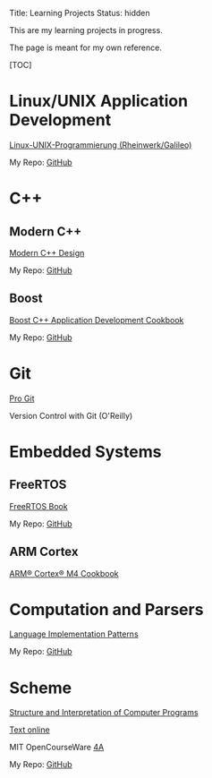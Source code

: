 Title: Learning Projects
Status: hidden

This are my learning projects in progress.

The page is meant for my own reference.


[TOC]

# Linux/UNIX Application Development

[Linux-UNIX-Programmierung (Rheinwerk/Galileo)](http://openbook.rheinwerk-verlag.de/linux_unix_programmierung/Kap02-002.htm#t2t310)

My Repo: [GitHub](https://github.com/LukasWoodtli/LinuxDevelopment)


# C++

## Modern C++

[Modern C++ Design](https://play.google.com/books/reader?printsec=frontcover&output=reader&id=vV-ACgAAAEAJ&pg=GBS.PA25)

My Repo: [GitHub](https://github.com/LukasWoodtli/)

## Boost

[Boost C++ Application Development Cookbook](https://www.packtpub.com/mapt/book/All%20Books/9781849514880)

My Repo: [GitHub](https://github.com/LukasWoodtli/BoostCookbook)


# Git

[Pro Git](https://git-scm.com/book/en/v2)

Version Control with Git (O'Reilly)


# Embedded Systems

## FreeRTOS

[FreeRTOS Book](https://www.dropbox.com/s/dxcag8v4gv0ew9c/Using%20the%20FreeRTOS%20Real%20Time%20Kernel%20-%20A%20Practical%20Guide.pdf?dl=0)

My Repo: [GitHub](https://github.com/LukasWoodtli/FreeRtosExamples)


## ARM Cortex

[ARM® Cortex® M4 Cookbook](https://www.packtpub.com/mapt/book/hardware_and_creative/9781782176503/1/ch01lvl1sec10/Installing+uVision5)


# Computation and Parsers

[Language Implementation Patterns](https://pragprog.com/book/tpdsl/language-implementation-patterns)

My Repo: [GitHub](https://github.com/LukasWoodtli/LanguageImplementationPatterns)


# Scheme

[Structure and Interpretation of Computer Programs](https://play.google.com/books/reader?printsec=frontcover&output=reader&id=cCsbCQAAAEAJ&pg=GBS.PA227)

[Text online](https://mitpress.mit.edu/sicp/full-text/book/book-Z-H-4.html#%25_toc_start)

MIT OpenCourseWare [4A](http://ocw.mit.edu/courses/electrical-engineering-and-computer-science/6-001-structure-and-interpretation-of-computer-programs-spring-2005/video-lectures/4a-pattern-matching-and-rule-based-substitution/)

My Repo: [GitHub](https://github.com/LukasWoodtli/SchemeCourse)
